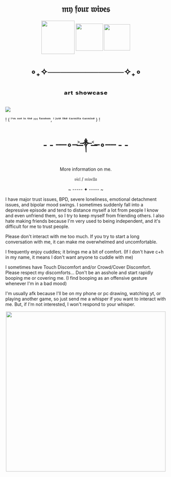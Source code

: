 <h1 align="center">𝔪𝔶 𝔣𝔬𝔲𝔯 𝔴𝔦𝔳𝔢𝔰</h1>

<p align="center">
<img width="104" src="https://github.com/user-attachments/assets/a665c068-0fe1-46b4-982b-d9a992a52a55"
  
<p align="center">
<img width="85" src="https://github.com/user-attachments/assets/a7a688a7-5f59-44bc-b8af-8e55cf8dea6d"

<p align="center">
<img width="82" src="https://github.com/user-attachments/assets/e3b15f90-9eca-448a-bbb2-0a8e752bf299"


<h1 align="center"></h1>

<h1 align="center">∘₊✧────────────✧₊∘</h1>

<h1 align="center"></h1>

<h1 align="center">ᵃʳᵗ ˢʰᵒʷᶜᵃˢᵉ</h1>


![](https://github.com/user-attachments/assets/635015db-08a4-4649-89b6-a025af1824d2)








! ( ⁱ'ᵐ ⁿᵒᵗ ⁱⁿ ᵗʰᵉ ᴴᴴ ᶠᵃⁿᵈᵒᵐ, ⁱ ʲᵘˢᵗ ˡⁱᵏᵉ ᶜᵃʳᵐⁱˡˡᵃ ᶜᵃʳᵐⁱⁿᵉ ) !

<h1 align="center">- - ┈┈∘┈˃̶༒˂̶┈∘┈┈ - -</h1>

<p align="center">
More information on me.
</p>

<p align="center">
𝔳𝔦𝔢𝔩 / 𝔪𝔦𝔳𝔢𝔩𝔩𝔞
</p>

<p align="center">
~ ----- ✦ ----- ~
</p>

I have major trust issues, BPD, severe loneliness, emotional detachment issues, and bipolar mood swings. I sometimes suddenly fall into a depressive episode and tend to distance myself a lot from people I know and even unfriend them, so I try to keep myself from friending others. I also hate making friends because I'm very used to being independent, and it's difficult for me to trust people.

Please don't interact with me too much. If you try to start a long conversation with me, it can make me overwhelmed and uncomfortable.

I frequently enjoy cuddles; it brings me a bit of comfort. (If I don't have c+h in my name, it means I don't want anyone to cuddle with me)

I sometimes have Touch Discomfort and/or Crowd/Cover Discomfort. Please respect my discomforts... Don't be an asshole and start rapidly booping me or covering me. (I find booping as an offensive gesture whenever I'm in a bad mood)

I'm usually afk because I'll be on my phone or pc drawing, watching yt, or playing another game, so just send me a whisper if you want to interact with me. But, if I'm not interested, I won't respond to your whisper.

<p align="center">
<img width="500" src="https://github.com/user-attachments/assets/6c643ef8-4d29-46fc-86b7-89993abcbe19"
</p>

